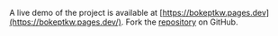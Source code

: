 A live demo of the project is available at [https://bokeptkw.pages.dev](https://bokeptkw.pages.dev/).
Fork the [repository](https://github.com/albibawang/bokeppamer) on GitHub.
